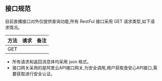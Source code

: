 ## 接口规范

目前直播接口对外仅提供查询功能,所有 RestFul 接口采用 GET 请求类型,如下请求情况。

| 方法 | 请求 | 备注 |
| :--- | :--- | :--- |
| GET |  |  |

* 所有请求和返回消息体均采用 json 格式。
* 接口网关采用的是阿里云API接口网关,为安全调用,用户获取食安心API接口,需要获取进行安全认证。





